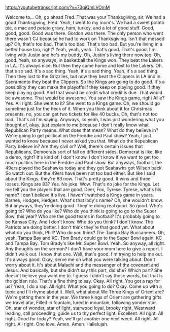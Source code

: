 https://youtubetranscript.com/?v=73qjQmLVOmM

 Welcome to... Oh, go ahead Fred. That was your Thanksgiving, sir. We had a good Thanksgiving, Fred. Yeah, I went to my mom's. We had a sweet potato pie, a mac and potato gravy, ham, turkey, and a lot of good stuff. Good, good, good. Good was there. Gordon was there. The only person who went there wasn't CJ because he had to work on Thanksgiving. Isn't that messed up? Oh, that's too bad. That's too bad. That's too bad. But you're living in a better house too, right? Yeah, yeah, yeah. That's good. That's good. I'm living with Justin and he's my buddy. Oh, Justin's living there now too. Oh, good. Yeah, so anyways, in basketball the Kings won. They beat the Lakers in LA. It's always nice. But then they came home and lost to the Lakers. Oh, that's so sad. It's a sad thing. Yeah, it's a sad thing. Yeah, it's a sad thing. Then they lost to the Grizzlies, but now they beat the Clippers in LA and in Sacramento they beat the Clippers. So the Kings are going to do good. It's a possibility they can make the playoffs if they keep on playing good. If they keep playing good. And that would be credit what credit is due. That would be awesome. That would be awesome. You saw the Kings game, right Allie? Yes. All right. She went to it? She went to a Kings game. Oh, we should go sometime just for the heck of it. When you think about it for Christmas presents, no, you can get two tickets for like 40 bucks. Oh, that's not too bad. That's all I'm saying. Anyways, so yeah, I was just wondering what you thought of, okay, just explain to me because I don't really know what Republican Party means. What does that mean? What do they believe in? We're going to get political on the Freddie and Paul show? Yeah, I just wanted to know because I never asked you that. What do the Republican Party believe in? Are they civil or? Well, there's certain issues that Republicans, Democrats sort of fall on different sides. Democrat is like, like a demo, right? It's kind of. I don't know. I don't know if we want to get too much politics here in the Freddie and Paul show. But anyways, football, the 49ers played the Seahawks today and they got Seahawks got Wilson back. So watch out. But the 49ers have been not too bad either. But like I said about the Kings, they're 83 now. That's pretty good. It wins and three losses. Kings are 83? Yes. No joke. Wow. That's no joke for the Kings. Let me tell you the players that are good. Deer, Fox, Tyrese. Tyrese, what's his name? I can't believe it's live. I haven't watched a Kings game in years. Barnes, Hodges, Hedges. What's that lady's name? Oh, she wouldn't know. But anyways, they're doing good. They're doing real good. So good. Who's going to? Who do you like? Who do you think is going to go to the Super Bowl this year? Who are the good teams in football? It's probably going to be Kansas City. And I don't know. Who do you think? I don't know. The Patriots are doing better. I don't think they're that good yet. What about what do you think, Phil? Who do you think? The Tampa Bay Buccaneers. Oh, yeah. Tampa Bay and KC. Tom Brady could go to the Super Bowl again. KC and Tampa Bay. Tom Brady's like Mr. Super Bowl. Yeah. So anyway, all right. Any thoughts on the sermon? I don't have your mom here to give a report. I didn't walk out. I know that one. Well, that's good. I'm trying to help me out. It's always good. Okay, serve me on what you were talking about. Don't worry about it. It's about Malachi and the messenger of the covenant and Jesus. And basically, but she didn't say this part, did she? Which part? She doesn't believe you want me to. I guess I didn't say those words, but that is the golden rule. That's a fine thing to say. Okay. All right. You got a rap for us? Yeah, I do a rap. All right. What you going to do? Okay. Come up with a topic and I'll rhyme about it. Well, what about We Three Kings of Orient are? We're getting there in the year. We three kings of Orient are gathering gifts we travel afar, Filled in fountain, lured in mountain, following yonder star. Oh, star of wonder, star of light, starwood loyal, brooky right, Westward leading, still proceeding, guide us to thy perfect light. Excellent. All right. All right. Good for today? Yeah, we'll get another one next week. All right. All right. All right. One love. Amen. Amen. Hallelujah.